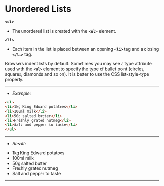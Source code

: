 # Unordered Lists

**`<ul>`**
- The unordered list is created with the **`<ul>`** element.

**`<li>`**
- Each item in the list is placed between an opening **`<li>`** tag and a closing **`</li>`** tag.

Browsers indent lists by default.
Sometimes you may see a type attribute used with the **`<ul>`** element to specify the type of bullet point (circles, squares, diamonds and so on). It is better to use the CSS list-style-type property.

---
- *Example:*

```html
<ul>
<li>1kg King Edward potatoes</li>
<li>100ml milk</li>
<li>50g salted butter</li>
<li>Freshly grated nutmeg</li>
<li>Salt and pepper to taste</li>
</ul>
```
---
- *Result:*
<ul>
<li>1kg King Edward potatoes</li>
<li>100ml milk</li>
<li>50g salted butter</li>
<li>Freshly grated nutmeg</li>
<li>Salt and pepper to taste</li>
</ul>

---
